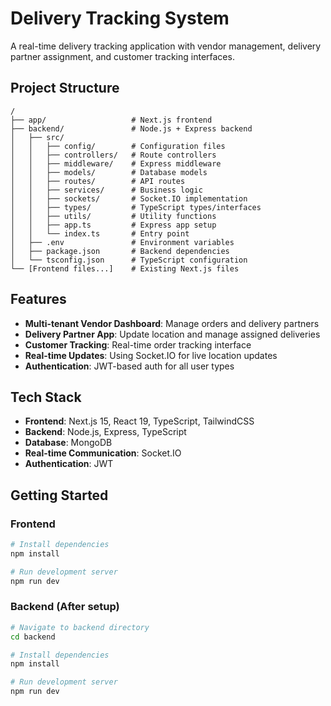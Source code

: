 # Delivery Tracking System

A real-time delivery tracking application with vendor management, delivery partner assignment, and customer tracking interfaces.

## Project Structure

```
/
├── app/                   # Next.js frontend
├── backend/               # Node.js + Express backend
│   ├── src/
│   │   ├── config/        # Configuration files
│   │   ├── controllers/   # Route controllers
│   │   ├── middleware/    # Express middleware
│   │   ├── models/        # Database models
│   │   ├── routes/        # API routes
│   │   ├── services/      # Business logic
│   │   ├── sockets/       # Socket.IO implementation
│   │   ├── types/         # TypeScript types/interfaces
│   │   ├── utils/         # Utility functions
│   │   ├── app.ts         # Express app setup
│   │   └── index.ts       # Entry point
│   ├── .env               # Environment variables
│   ├── package.json       # Backend dependencies
│   └── tsconfig.json      # TypeScript configuration
└── [Frontend files...]    # Existing Next.js files
```

## Features

- **Multi-tenant Vendor Dashboard**: Manage orders and delivery partners
- **Delivery Partner App**: Update location and manage assigned deliveries
- **Customer Tracking**: Real-time order tracking interface
- **Real-time Updates**: Using Socket.IO for live location updates
- **Authentication**: JWT-based auth for all user types

## Tech Stack

- **Frontend**: Next.js 15, React 19, TypeScript, TailwindCSS
- **Backend**: Node.js, Express, TypeScript
- **Database**: MongoDB
- **Real-time Communication**: Socket.IO
- **Authentication**: JWT

## Getting Started

### Frontend

```bash
# Install dependencies
npm install

# Run development server
npm run dev
```

### Backend (After setup)

```bash
# Navigate to backend directory
cd backend

# Install dependencies
npm install

# Run development server
npm run dev
``` 